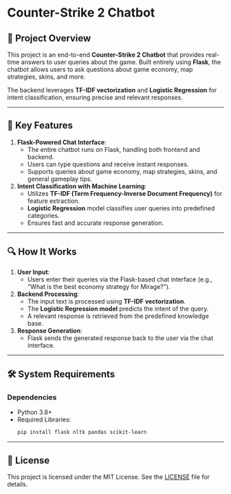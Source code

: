 # Counter-Strike 2 Chatbot  

## 📌 Project Overview  
This project is an end-to-end **Counter-Strike 2 Chatbot** that provides real-time answers to user queries about the game. Built entirely using **Flask**, the chatbot allows users to ask questions about game economy, map strategies, skins, and more.  

The backend leverages **TF-IDF vectorization** and **Logistic Regression** for intent classification, ensuring precise and relevant responses.  

---

## 🚀 Key Features  
1. **Flask-Powered Chat Interface**:
   - The entire chatbot runs on Flask, handling both frontend and backend.  
   - Users can type questions and receive instant responses.  
   - Supports queries about game economy, map strategies, skins, and general gameplay tips.    
2. **Intent Classification with Machine Learning**:  
   - Utilizes **TF-IDF (Term Frequency-Inverse Document Frequency)** for feature extraction.  
   - **Logistic Regression** model classifies user queries into predefined categories.  
   - Ensures fast and accurate response generation.  

---

## 🔍 How It Works  
1. **User Input**:  
   - Users enter their queries via the Flask-based chat interface (e.g., "What is the best economy strategy for Mirage?").  
2. **Backend Processing**:  
   - The input text is processed using **TF-IDF vectorization**.  
   - The **Logistic Regression model** predicts the intent of the query.  
   - A relevant response is retrieved from the predefined knowledge base.  
3. **Response Generation**:  
   - Flask sends the generated response back to the user via the chat interface.  

---

## 🛠 System Requirements  
### Dependencies  
- Python 3.8+  
- Required Libraries:  
  ```bash
  pip install flask nltk pandas scikit-learn
  
---

## 📄 License  
This project is licensed under the MIT License. See the [LICENSE](LICENSE) file for details.
